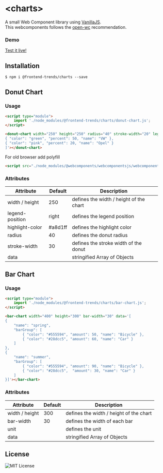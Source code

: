 # &lt;charts&gt;

A small Web Component library using [VanillaJS](http://vanilla-js.com/). <br/>
This webcomponents follows the [open-wc](https://github.com/open-wc/open-wc) recommendation.

### Demo

[Test it live!](https://frontend-trends-charts.surge.sh)

## Installation

```html
$ npm i @frontend-trends/charts --save
```

## Donut Chart

### Usage

```html
<script type="module">
    import './node_modules/@frontend-trends/charts/donut-chart.js';
</script>

<donut-chart width="250" height="250" radius="40" stroke-width="20" legend-position="right" data='[
{ "color": "green", "percent": 50, "name": "VW" },
{ "color": "pink", "percent": 20, "name": "Opel" }
]'></donut-chart>
```

For old browser add polyfill
```html
<script src="./node_modules/@webcomponents/webcomponentsjs/webcomponents-bundle.js"></script>
```

### Attributes
| Attribute   |      Default      |  Description |
|----------|-------------|------|
| width / height |  250 | defines the width / height of the chart |
| legend-position | right | defines the legend position |
| highlight-color | #a8d1ff | defines the highlight color |
| radius | 40 | defines the donut radius |
| stroke-width | 30 | defines the stroke width of the donut |
| data |  | stringified Array of Objects |

## Bar Chart

### Usage

```html
<script type="module">
    import './node_modules/@frontend-trends/charts/bar-chart.js';
</script>

<bar-chart width="400" height="300" bar-width="30" data='[
{
    "name": "spring",
    "barGroup": [
        { "color": "#555594", "amount": 50, "name": "Bicycle" },
        { "color": "#28dcc5", "amount": 60, "name": "Car" }
    ]
},
{
    "name": "summer",
    "barGroup": [
        { "color": "#555594", "amount": 90, "name": "Bicycle" },
        { "color": "#28dcc5",  "amount": 30, "name": "Car" }
    ]
}]'></bar-chart>
```

### Attributes
| Attribute   |      Default      |  Description |
|----------|-------------|------|
| width / height |  300 | defines the width / height of the chart |
| bar-width | 30 | defines the width of each bar |
| unit |  | defines the unit |
| data |  | stringified Array of Objects |

## License

<img src="https://img.shields.io/badge/license-MIT-blue.svg" alt="MIT License">
